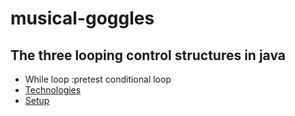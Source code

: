 # musical-goggles
## The three looping control structures in java
* While loop :pretest conditional loop 
* [Technologies](#technologies)
* [Setup](#setup)
